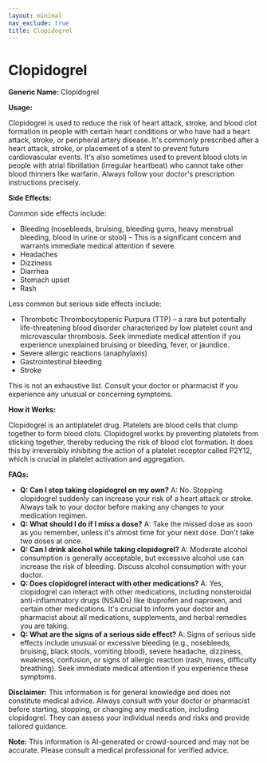 ```yaml
---
layout: minimal
nav_exclude: true
title: Clopidogrel
---
```


# Clopidogrel

**Generic Name:** Clopidogrel

**Usage:**

Clopidogrel is used to reduce the risk of heart attack, stroke, and blood clot formation in people with certain heart conditions or who have had a heart attack, stroke, or peripheral artery disease.  It's commonly prescribed after a heart attack, stroke, or placement of a stent to prevent future cardiovascular events. It's also sometimes used to prevent blood clots in people with atrial fibrillation (irregular heartbeat) who cannot take other blood thinners like warfarin.  Always follow your doctor's prescription instructions precisely.

**Side Effects:**

Common side effects include:

* Bleeding (nosebleeds, bruising, bleeding gums, heavy menstrual bleeding, blood in urine or stool) – This is a significant concern and warrants immediate medical attention if severe.
* Headaches
* Dizziness
* Diarrhea
* Stomach upset
* Rash

Less common but serious side effects include:

* Thrombotic Thrombocytopenic Purpura (TTP) – a rare but potentially life-threatening blood disorder characterized by low platelet count and microvascular thrombosis.  Seek immediate medical attention if you experience unexplained bruising or bleeding, fever, or jaundice.
* Severe allergic reactions (anaphylaxis)
* Gastrointestinal bleeding
* Stroke

This is not an exhaustive list. Consult your doctor or pharmacist if you experience any unusual or concerning symptoms.

**How it Works:**

Clopidogrel is an antiplatelet drug. Platelets are blood cells that clump together to form blood clots. Clopidogrel works by preventing platelets from sticking together, thereby reducing the risk of blood clot formation.  It does this by irreversibly inhibiting the action of a platelet receptor called P2Y12, which is crucial in platelet activation and aggregation.

**FAQs:**

* **Q: Can I stop taking clopidogrel on my own?**  A: No.  Stopping clopidogrel suddenly can increase your risk of a heart attack or stroke. Always talk to your doctor before making any changes to your medication regimen.
* **Q: What should I do if I miss a dose?** A: Take the missed dose as soon as you remember, unless it's almost time for your next dose. Don't take two doses at once.
* **Q: Can I drink alcohol while taking clopidogrel?** A:  Moderate alcohol consumption is generally acceptable, but excessive alcohol use can increase the risk of bleeding. Discuss alcohol consumption with your doctor.
* **Q: Does clopidogrel interact with other medications?** A: Yes, clopidogrel can interact with other medications, including nonsteroidal anti-inflammatory drugs (NSAIDs) like ibuprofen and naproxen, and certain other medications.  It's crucial to inform your doctor and pharmacist about all medications, supplements, and herbal remedies you are taking.
* **Q: What are the signs of a serious side effect?** A: Signs of serious side effects include unusual or excessive bleeding (e.g., nosebleeds, bruising, black stools, vomiting blood), severe headache, dizziness, weakness, confusion, or signs of allergic reaction (rash, hives, difficulty breathing). Seek immediate medical attention if you experience these symptoms.


**Disclaimer:** This information is for general knowledge and does not constitute medical advice. Always consult with your doctor or pharmacist before starting, stopping, or changing any medication, including clopidogrel.  They can assess your individual needs and risks and provide tailored guidance.


**Note:** This information is AI-generated or crowd-sourced and may not be accurate. Please consult a medical professional for verified advice.